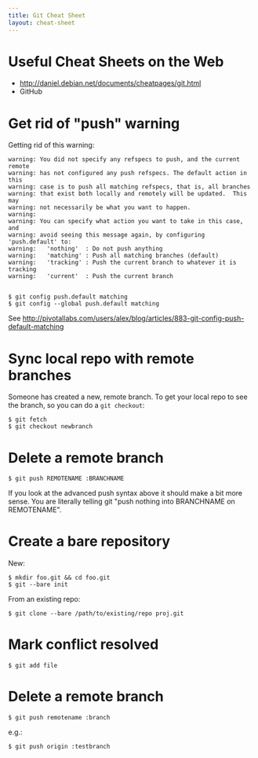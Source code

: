 ```yaml
---
title: Git Cheat Sheet
layout: cheat-sheet
---
```


# Useful Cheat Sheets on the Web

* <http://daniel.debian.net/documents/cheatpages/git.html>
* GitHub

# Get rid of "push" warning

Getting rid of this warning:

    warning: You did not specify any refspecs to push, and the current remote
    warning: has not configured any push refspecs. The default action in this
    warning: case is to push all matching refspecs, that is, all branches
    warning: that exist both locally and remotely will be updated.  This may
    warning: not necessarily be what you want to happen.
    warning: 
    warning: You can specify what action you want to take in this case, and
    warning: avoid seeing this message again, by configuring 'push.default' to:
    warning:   'nothing'  : Do not push anything
    warning:   'matching' : Push all matching branches (default)
    warning:   'tracking' : Push the current branch to whatever it is tracking
    warning:   'current'  : Push the current branch


    $ git config push.default matching
    $ git config --global push.default matching

See <http://pivotallabs.com/users/alex/blog/articles/883-git-config-push-default-matching>

# Sync local repo with remote branches

Someone has created a new, remote branch. To get your local repo to see the
branch, so you can do a `git checkout`:

    $ git fetch
    $ git checkout newbranch

# Delete a remote branch

    $ git push REMOTENAME :BRANCHNAME

If you look at the advanced push syntax above it should make a bit more
sense. You are literally telling git "push nothing into BRANCHNAME on
REMOTENAME".

# Create a bare repository

New:

    $ mkdir foo.git && cd foo.git
    $ git --bare init

From an existing repo:

    $ git clone --bare /path/to/existing/repo proj.git

# Mark conflict resolved

    $ git add file

# Delete a remote branch

    $ git push remotename :branch

e.g.:

    $ git push origin :testbranch
